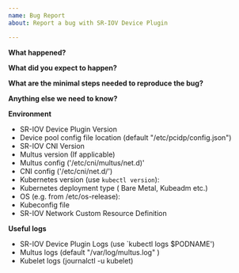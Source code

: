```yaml
---
name: Bug Report
about: Report a bug with SR-IOV Device Plugin

---
```

<!-- Please use this template while reporting a bug and provide as much relevant info as possible. Doing so give us the best chance to find a prompt resolution to your issue -->

**What happened?**

**What did you expect to happen?**

**What are the minimal steps needed to reproduce the bug?**

**Anything else we need to know?**

**Environment**

- SR-IOV Device Plugin Version
- Device pool config file location (default "/etc/pcidp/config.json")
- SR-IOV CNI Version
- Multus version (If applicable)
- Multus config ('/etc/cni/multus/net.d)'
- CNI config ('/etc/cni/net.d/')
- Kubernetes version (use `kubectl version`):
- Kubernetes deployment type ( Bare Metal, Kubeadm etc.)
- OS (e.g. from /etc/os-release):
- Kubeconfig file
- SR-IOV Network Custom Resource Definition

**Useful logs**
- SR-IOV Device Plugin Logs (use `kubectl logs $PODNAME')
- Multus logs (default "/var/log/multus.log" )
- Kubelet logs (journalctl -u kubelet)
